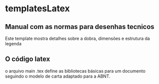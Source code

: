 # templatesLatex

## Manual com as normas para desenhas tecnicos

Este template mostra detalhes sobre a dobra, dimensões e estrutura da legenda

## O código latex

o arquivo main .tex define as bibliotecas básicas para um documento seguindo o modelo de carta adaptado para a ABNT.



